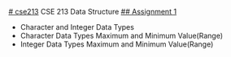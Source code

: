 [# cse213](https://github.com/1915002517/cse213)
CSE 213 Data Structure 
[## Assignment 1]()
* Character and Integer Data Types
* Character Data Types Maximum and Minimum Value(Range)
* Integer Data Types Maximum and Minimum Value(Range)

